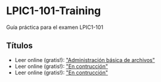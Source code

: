 # LPIC1-101-Training
Guía práctica para el examen LPIC1-101


## Títulos

* Leer online (gratis!): ["Administración básica de archivos"](File%20Management/README.md)
* Leer online (gratis!): ["En contrucción"](File\%20&\%20Management/README.md)
* Leer online (gratis!): ["En contrucción"](File\%20&\%20Management/README.md)
